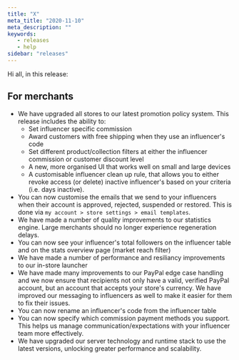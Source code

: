 ```yaml
---
title: "X"
meta_title: "2020-11-10"
meta_description: ""
keywords:
   - releases
   - help
sidebar: "releases"
---
```


Hi all, in this release:

## For merchants

- We have upgraded all stores to our latest promotion policy system. This release includes the ability to:
   - Set influencer specific commission
   - Award customers with free shipping when they use an influencer's code
   - Set different product/collection filters at either the influencer commission or customer discount level
   - A new, more organised UI that works well on small and large devices
   - A customisable influencer clean up rule, that allows you to either revoke access (or delete) inactive influencer's based on your criteria (i.e. days inactive).
- You can now customise the emails that we send to your influencers when their account is approved, rejected, suspended or restored. This is done via `my account > store settings > email templates`. 
- We have made a number of quality improvements to our statistics engine. Large merchants should no longer experience regeneration delays.
- You can now see your influencer's total followers on the influencer table and on the stats overview page (market reach filter)
- We have made a number of performance and resiliancy improvements to our in-store launcher
- We have made many improvements to our PayPal edge case handling and we now ensure that recipients not only have a valid, verified PayPal account, but an account that accepts your store's currency. We have improved our messaging to influencers as well to make it easier for them to fix their issues. 
- You can now rename an influencer's code from the influencer table
- You can now specify which commission payment methods you support. This helps us manage communication/expectations with your influencer team more effectively. 
- We have upgraded our server technology and runtime stack to use the latest versions, unlocking greater performance and scalability.




